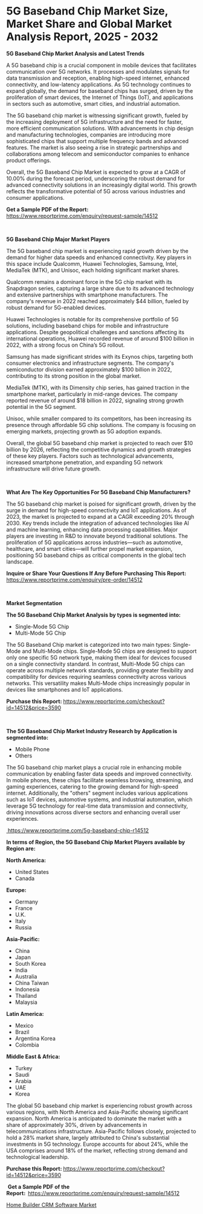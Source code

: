 <p><h1>5G Baseband Chip Market Size, Market Share and Global Market Analysis Report, 2025 - 2032</h1></p><p><strong>5G Baseband Chip Market Analysis and Latest Trends</strong></p>
<p><p>A 5G baseband chip is a crucial component in mobile devices that facilitates communication over 5G networks. It processes and modulates signals for data transmission and reception, enabling high-speed internet, enhanced connectivity, and low-latency applications. As 5G technology continues to expand globally, the demand for baseband chips has surged, driven by the proliferation of smart devices, the Internet of Things (IoT), and applications in sectors such as automotive, smart cities, and industrial automation.</p><p>The 5G baseband chip market is witnessing significant growth, fueled by the increasing deployment of 5G infrastructure and the need for faster, more efficient communication solutions. With advancements in chip design and manufacturing technologies, companies are introducing more sophisticated chips that support multiple frequency bands and advanced features. The market is also seeing a rise in strategic partnerships and collaborations among telecom and semiconductor companies to enhance product offerings. </p><p>Overall, the 5G Baseband Chip Market is expected to grow at a CAGR of 10.00% during the forecast period, underscoring the robust demand for advanced connectivity solutions in an increasingly digital world. This growth reflects the transformative potential of 5G across various industries and consumer applications.</p></p>
<p><strong>Get a Sample PDF of the Report:&nbsp;</strong> <a href="https://www.reportprime.com/enquiry/request-sample/14512?utm_campaign=2843&utm_medium=2&utm_source=Github&utm_content=ia&utm_term=20032025&utm_id=5g-baseband-chip">https://www.reportprime.com/enquiry/request-sample/14512</a></p>
<p>&nbsp;</p>
<p><strong>5G Baseband Chip Major Market Players</strong></p>
<p><p>The 5G baseband chip market is experiencing rapid growth driven by the demand for higher data speeds and enhanced connectivity. Key players in this space include Qualcomm, Huawei Technologies, Samsung, Intel, MediaTek (MTK), and Unisoc, each holding significant market shares.</p><p>Qualcomm remains a dominant force in the 5G chip market with its Snapdragon series, capturing a large share due to its advanced technology and extensive partnerships with smartphone manufacturers. The company's revenue in 2022 reached approximately $44 billion, fueled by robust demand for 5G-enabled devices.</p><p>Huawei Technologies is notable for its comprehensive portfolio of 5G solutions, including baseband chips for mobile and infrastructure applications. Despite geopolitical challenges and sanctions affecting its international operations, Huawei recorded revenue of around $100 billion in 2022, with a strong focus on China’s 5G rollout.</p><p>Samsung has made significant strides with its Exynos chips, targeting both consumer electronics and infrastructure segments. The company's semiconductor division earned approximately $100 billion in 2022, contributing to its strong position in the global market.</p><p>MediaTek (MTK), with its Dimensity chip series, has gained traction in the smartphone market, particularly in mid-range devices. The company reported revenue of around $18 billion in 2022, signaling strong growth potential in the 5G segment.</p><p>Unisoc, while smaller compared to its competitors, has been increasing its presence through affordable 5G chip solutions. The company is focusing on emerging markets, projecting growth as 5G adoption expands.</p><p>Overall, the global 5G baseband chip market is projected to reach over $10 billion by 2026, reflecting the competitive dynamics and growth strategies of these key players. Factors such as technological advancements, increased smartphone penetration, and expanding 5G network infrastructure will drive future growth.</p></p>
<p>&nbsp;</p>
<p><strong>What Are The Key Opportunities For 5G Baseband Chip Manufacturers?</strong></p>
<p><p>The 5G baseband chip market is poised for significant growth, driven by the surge in demand for high-speed connectivity and IoT applications. As of 2023, the market is projected to expand at a CAGR exceeding 20% through 2030. Key trends include the integration of advanced technologies like AI and machine learning, enhancing data processing capabilities. Major players are investing in R&D to innovate beyond traditional solutions. The proliferation of 5G applications across industries—such as automotive, healthcare, and smart cities—will further propel market expansion, positioning 5G baseband chips as critical components in the global tech landscape.</p></p>
<p><strong>Inquire or Share Your Questions If Any Before Purchasing This Report:</strong> <a href="https://www.reportprime.com/enquiry/pre-order/14512?utm_campaign=2843&utm_medium=2&utm_source=Github&utm_content=ia&utm_term=20032025&utm_id=5g-baseband-chip">https://www.reportprime.com/enquiry/pre-order/14512</a></p>
<p>&nbsp;</p>
<p><strong>Market Segmentation</strong></p>
<p><strong>The 5G Baseband Chip Market Analysis by types is segmented into:</strong></p>
<p><ul><li>Single-Mode 5G Chip</li><li>Multi-Mode 5G Chip</li></ul></p>
<p><p>The 5G Baseband Chip market is categorized into two main types: Single-Mode and Multi-Mode chips. Single-Mode 5G chips are designed to support only one specific 5G network type, making them ideal for devices focused on a single connectivity standard. In contrast, Multi-Mode 5G chips can operate across multiple network standards, providing greater flexibility and compatibility for devices requiring seamless connectivity across various networks. This versatility makes Multi-Mode chips increasingly popular in devices like smartphones and IoT applications.</p></p>
<p><strong>Purchase this Report:&nbsp;</strong><a href="https://www.reportprime.com/checkout?id=14512&price=3590&utm_campaign=2843&utm_medium=2&utm_source=Github&utm_content=ia&utm_term=20032025&utm_id=5g-baseband-chip">https://www.reportprime.com/checkout?id=14512&price=3590</a></p>
<p>&nbsp;</p>
<p><strong>The 5G Baseband Chip Market Industry Research by Application is segmented into:</strong></p>
<p><ul><li>Mobile Phone</li><li>Others</li></ul></p>
<p><p>The 5G baseband chip market plays a crucial role in enhancing mobile communication by enabling faster data speeds and improved connectivity. In mobile phones, these chips facilitate seamless browsing, streaming, and gaming experiences, catering to the growing demand for high-speed internet. Additionally, the "others" segment includes various applications such as IoT devices, automotive systems, and industrial automation, which leverage 5G technology for real-time data transmission and connectivity, driving innovations across diverse sectors and enhancing overall user experiences.</p></p>
<p><a href="https://www.reportprime.com/5g-baseband-chip-r14512?utm_campaign=2843&utm_medium=2&utm_source=Github&utm_content=ia&utm_term=20032025&utm_id=5g-baseband-chip">&nbsp;https://www.reportprime.com/5g-baseband-chip-r14512</a></p>
<p><strong>In terms of Region, the 5G Baseband Chip Market Players available by Region are:</strong></p>
<p>
    <p> <strong> North America: </strong>
        <ul>
            <li>United States</li>
            <li>Canada</li>
        </ul>
        </p> 
    <p> <strong> Europe: </strong>
        <ul>
            <li>Germany</li>
            <li>France</li>
            <li>U.K.</li>
            <li>Italy</li>
            <li>Russia</li>
        </ul>
        </p> 
    <p> <strong> Asia-Pacific: </strong>
        <ul>
            <li>China</li>
            <li>Japan</li>
            <li>South Korea</li>
            <li>India</li>
            <li>Australia</li>
            <li>China Taiwan</li>
            <li>Indonesia</li>
            <li>Thailand</li>
            <li>Malaysia</li>
        </ul>
        </p> 
    <p> <strong> Latin America: </strong>
        <ul>
            <li>Mexico</li>
            <li>Brazil</li>
            <li>Argentina Korea</li>
            <li>Colombia</li>
        </ul>
        </p> 
    <p> <strong> Middle East & Africa: </strong>
        <ul>
            <li>Turkey</li>
            <li>Saudi</li>
            <li>Arabia</li>
            <li>UAE</li>
            <li>Korea</li>
        </ul>
    </p>
    </p>
<p><p>The global 5G baseband chip market is experiencing robust growth across various regions, with North America and Asia-Pacific showing significant expansion. North America is anticipated to dominate the market with a share of approximately 30%, driven by advancements in telecommunications infrastructure. Asia-Pacific follows closely, projected to hold a 28% market share, largely attributed to China's substantial investments in 5G technology. Europe accounts for about 24%, while the USA comprises around 18% of the market, reflecting strong demand and technological leadership.</p></p>
<p><strong>Purchase this Report: </strong><a href="https://www.reportprime.com/checkout?id=14512&price=3590&utm_campaign=2843&utm_medium=2&utm_source=Github&utm_content=ia&utm_term=20032025&utm_id=5g-baseband-chip">https://www.reportprime.com/checkout?id=14512&price=3590</a></p>
<p>&nbsp;<strong>Get a Sample PDF of the Report:&nbsp;&nbsp;</strong><a href="https://www.reportprime.com/enquiry/request-sample/14512?utm_campaign=2843&utm_medium=2&utm_source=Github&utm_content=ia&utm_term=20032025&utm_id=5g-baseband-chip">https://www.reportprime.com/enquiry/request-sample/14512</a></p>
<p><strong></strong></p>
<p><p><a href="https://github.com/bholdsfofie/Market-Research-Report-List-1/blob/main/home-builder-crm-software-market.md?utm_campaign=2843&utm_medium=2&utm_source=Github&utm_content=ia&utm_term=20032025&utm_id=5g-baseband-chip">Home Builder CRM Software Market</a></p></p>